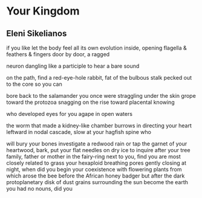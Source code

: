# Your Kingdom
## Eleni Sikelianos
if you like let the body feel
all its own evolution
inside, opening flagella
& feathers & fingers
door by door, a ragged

neuron dangling like
a participle to
hear a bare sound

on the path, find
a red-eye-hole rabbit, fat
of the bulbous stalk pecked out
to the core so you can

bore back to the salamander you
once were straggling under the skin
grope toward the protozoa
snagging on the rise toward placental knowing

who developed eyes for you agape in open waters

the worm that made a kidney-like chamber burrows in
directing your heart leftward in nodal cascade, slow at your
hagfish spine who

will bury your bones
investigate a redwood rain or tap
the garnet of your heartwood, bark, put
your flat needles on dry ice to inquire
after your tree family, father or mother in the fairy-ring
next to you, find you
are most closely related to grass
your hexaploid breathing pores gently closing at night, when
did you begin your coexistence with flowering
plants from which arose the bee before the
African honey badger but after the dark
protoplanetary disk of dust grains
surrounding the sun become
the earth you
had no nouns, did you

